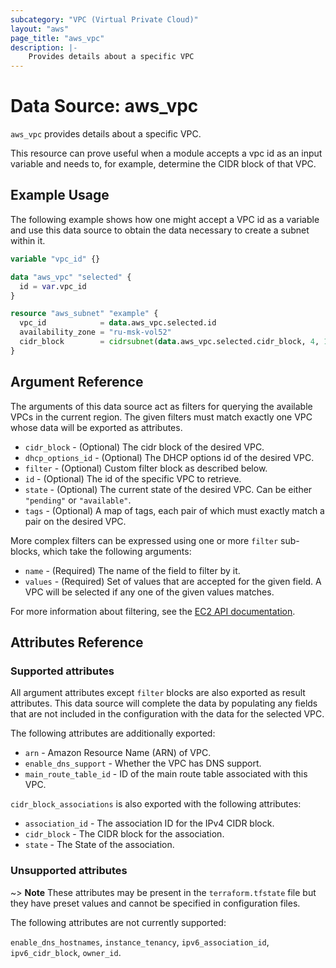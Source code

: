 ```yaml
---
subcategory: "VPC (Virtual Private Cloud)"
layout: "aws"
page_title: "aws_vpc"
description: |-
    Provides details about a specific VPC
---
```


# Data Source: aws_vpc

`aws_vpc` provides details about a specific VPC.

This resource can prove useful when a module accepts a vpc id as
an input variable and needs to, for example, determine the CIDR block of that
VPC.

## Example Usage

The following example shows how one might accept a VPC id as a variable
and use this data source to obtain the data necessary to create a subnet
within it.

```terraform
variable "vpc_id" {}

data "aws_vpc" "selected" {
  id = var.vpc_id
}

resource "aws_subnet" "example" {
  vpc_id            = data.aws_vpc.selected.id
  availability_zone = "ru-msk-vol52"
  cidr_block        = cidrsubnet(data.aws_vpc.selected.cidr_block, 4, 1)
}
```

## Argument Reference

The arguments of this data source act as filters for querying the available
VPCs in the current region. The given filters must match exactly one
VPC whose data will be exported as attributes.

* `cidr_block` - (Optional) The cidr block of the desired VPC.
* `dhcp_options_id` - (Optional) The DHCP options id of the desired VPC.
* `filter` - (Optional) Custom filter block as described below.
* `id` - (Optional) The id of the specific VPC to retrieve.
* `state` - (Optional) The current state of the desired VPC.
  Can be either `"pending"` or `"available"`.
* `tags` - (Optional) A map of tags, each pair of which must exactly match
  a pair on the desired VPC.

More complex filters can be expressed using one or more `filter` sub-blocks,
which take the following arguments:

* `name` - (Required) The name of the field to filter by it.
* `values` - (Required) Set of values that are accepted for the given field.
  A VPC will be selected if any one of the given values matches.

For more information about filtering, see the [EC2 API documentation][describe-vpcs].

## Attributes Reference

### Supported attributes

All argument attributes except `filter` blocks are also exported as
result attributes. This data source will complete the data by populating
any fields that are not included in the configuration with the data for
the selected VPC.

The following attributes are additionally exported:

* `arn` - Amazon Resource Name (ARN) of VPC.
* `enable_dns_support` - Whether the VPC has DNS support.
* `main_route_table_id` - ID of the main route table associated with this VPC.

`cidr_block_associations` is also exported with the following attributes:

* `association_id` - The association ID for the IPv4 CIDR block.
* `cidr_block` - The CIDR block for the association.
* `state` - The State of the association.

### Unsupported attributes

~> **Note** These attributes may be present in the `terraform.tfstate` file but they have preset values and cannot be specified in configuration files.

The following attributes are not currently supported:

`enable_dns_hostnames`, `instance_tenancy`, `ipv6_association_id`, `ipv6_cidr_block`, `owner_id`.

[describe-vpcs]: https://docs.cloud.croc.ru/en/api/ec2/vpcs/DescribeVpcs.html
